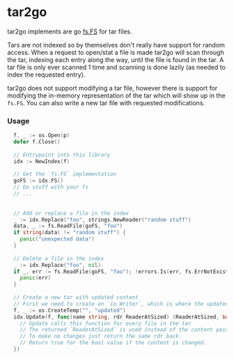 # tar2go

tar2go implements are go [fs.FS](https://pkg.go.dev/io/fs#FS) for tar files.

Tars are not indexed so by themselves don't really have support for random access.
When a request to open/stat a file is made tar2go will scan through the tar, indexing each entry along the way, until the file is found in the tar.
A tar file is only ever scanned 1 time and scanning is done lazily (as needed to index the requested entry).

tar2go does not support modifying a tar file, however there is support for modifying the in-memory representation of the tar which will show up in the `fs.FS`.
You can also write a new tar file with requested modifications.

### Usage

```go
  f, _ := os.Open(p)
  defer f.Close()
  
  // Entrypoint into this library
  idx := NewIndex(f)
  
  // Get the `fs.FS` implementation
  goFS := idx.FS()
  // Do stuff with your fs
  // ...
  
  
  // Add or replace a file in the index
  _ := idx.Replace("foo", strings.NewReader("random stuff")
  data, _ := fs.ReadFile(goFS, "foo")
  if string(data) != "random stuff") {
    panic("unexpected data")
  }
  
  // Delete a file in the index
  _ := idx.Replace("foo", nil)
  if _, err := fs.ReadFile(goFS, "foo"); !errors.Is(err, fs.ErrNotExist) {
    panic(err)
  }
  
  // Create a new tar with updated content
  // First we need to create an `io.Writer`, which is where the updated tar stream will be written to.
  f, _ := os.CreateTemp("", "updated")
  idx.Update(f, func(name string, rdr ReaderAtSized) (ReaderAtSized, bool, error) {
    // Update calls this function for every file in the tar
    // The returned `ReaderAtSized` is used instead of the content passed in (rdr).
    // To make no changes just return the same rdr back.
    // Return true for the bool value if the content is changed.
  })
```
